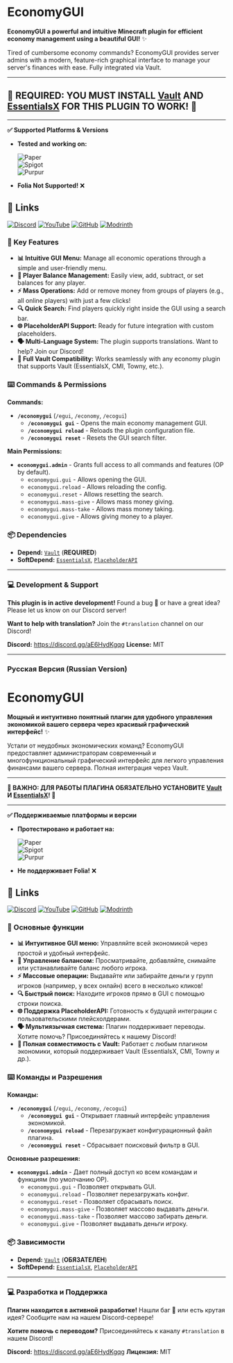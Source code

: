 #  EconomyGUI 

**EconomyGUI a powerful and intuitive Minecraft plugin for efficient economy management using a beautiful GUI!** ✨

Tired of cumbersome economy commands? EconomyGUI provides server admins with a modern, feature-rich graphical interface to manage your server's finances with ease. Fully integrated via Vault.

---

## **🚨 REQUIRED: YOU MUST INSTALL [Vault](https://www.spigotmc.org/resources/vault.34315/) AND [EssentialsX](https://essentialsx.net/downloads.html) FOR THIS PLUGIN TO WORK! 🚨**

---

 **✅ Supported Platforms & Versions**
*   **Tested and working on:**

    ![Paper](https://img.shields.io/badge/Paper-1.16.1%E2%80%931.21.10-success&logo=minecraft)     
    ![Spigot](https://img.shields.io/badge/Spigot-1.16.1%E2%80%931.21.10-success&logo=minecraft)   
    ![Purpur](https://img.shields.io/badge/Purpur-1.16.1%E2%80%931.21.10-success&logo=minecraft)
*   **Folia Not Supported!** ❌

## 📌 Links
[![Discord](https://img.shields.io/badge/Discord-Join-blue?logo=discord&logoColor=white)](https://discord.gg/aE6HydKgqg)
[![YouTube](https://img.shields.io/badge/YouTube-Subscribe-red?logo=youtube&logoColor=white)](https://www.youtube.com/@Stepanyaa)
[![GitHub](https://img.shields.io/badge/GitHub-Repo-yellow?logo=github&logoColor=white)](https://github.com/Stepanyaa/EconomyGui)
[![Modrinth](https://img.shields.io/badge/Modrinth-Download-1bd96a?logo=modrinth&logoColor=white)](https://modrinth.com/project/economygui)

### **🌟 Key Features**
*   **📊 Intuitive GUI Menu:** Manage all economic operations through a simple and user-friendly menu.
*   **👤 Player Balance Management:** Easily view, add, subtract, or set balances for any player.
*   **⚡ Mass Operations:** Add or remove money from groups of players (e.g., all online players) with just a few clicks!
*   **🔍 Quick Search:** Find players quickly right inside the GUI using a search bar.
*   **🌐 PlaceholderAPI Support:** Ready for future integration with custom placeholders.
*   **🗣️ Multi-Language System:** The plugin supports translations. Want to help? Join our Discord!
*   **🔌 Full Vault Compatibility:** Works seamlessly with any economy plugin that supports Vault (EssentialsX, CMI, Towny, etc.).

### **⌨️ Commands & Permissions**

**Commands:**
*   **`/economygui`** (`/egui`, `/economy`, `/ecogui`)
    *   **`/economygui gui`** - Opens the main economy management GUI.
    *   **`/economygui reload`** - Reloads the plugin configuration file.
    *   **`/economygui reset`** - Resets the GUI search filter.

**Main Permissions:**
*   **`economygui.admin`** - Grants full access to all commands and features (OP by default).
    *   `economygui.gui` - Allows opening the GUI.
    *   `economygui.reload` - Allows reloading the config.
    *   `economygui.reset` - Allows resetting the search.
    *   `economygui.mass-give` - Allows mass money giving.
    *   `economygui.mass-take` - Allows mass money taking.
    *   `economygui.give` - Allows giving money to a player.

### **📦 Dependencies**
*   **Depend:** [`Vault`](https://www.spigotmc.org/resources/vault.34315/) (**REQUIRED**)
*   **SoftDepend:** [`EssentialsX`](https://essentialsx.net/downloads.html), [`PlaceholderAPI`](https://www.spigotmc.org/resources/placeholderapi.6245/)

---
### **💻 Development & Support**
**This plugin is in active development!**
Found a bug 🐛 or have a great idea? Please let us know on our Discord server!

**Want to help with translation?** Join the `#translation` channel on our Discord!

**Discord:** https://discord.gg/aE6HydKgqg
**License:** MIT

---

### **Русская Версия (Russian Version)**

#  EconomyGUI 

**Мощный и интуитивно понятный плагин для удобного управления экономикой вашего сервера через красивый графический интерфейс!** ✨

Устали от неудобных экономических команд? EconomyGUI предоставляет администраторам современный и многофункциональный графический интерфейс для легкого управления финансами вашего сервера. Полная интеграция через Vault.

---

 **🚨 ВАЖНО: ДЛЯ РАБОТЫ ПЛАГИНА ОБЯЗАТЕЛЬНО УСТАНОВИТЕ [Vault](https://www.spigotmc.org/resources/vault.34315/) И [EssentialsX](https://essentialsx.net/downloads.html)! 🚨**

---

 **✅ Поддерживаемые платформы и версии**
*   **Протестировано и работает на:**

    ![Paper](https://img.shields.io/badge/Paper-1.16.1%E2%80%931.21.10-success&logo=minecraft)     
    ![Spigot](https://img.shields.io/badge/Spigot-1.16.1%E2%80%931.21.10-success&logo=minecraft)   
    ![Purpur](https://img.shields.io/badge/Purpur-1.16.1%E2%80%931.21.10-success&logo=minecraft)
*   **Не поддерживает Folia!** ❌

## 📌 Links
[![Discord](https://img.shields.io/badge/Discord-Join-blue?logo=discord&logoColor=white)](https://discord.gg/aE6HydKgqg)
[![YouTube](https://img.shields.io/badge/YouTube-Subscribe-red?logo=youtube&logoColor=white)](https://www.youtube.com/@Stepanyaa)
[![GitHub](https://img.shields.io/badge/GitHub-Repo-yellow?logo=github&logoColor=white)](https://github.com/Stepanyaa/EconomyGui)
[![Modrinth](https://img.shields.io/badge/Modrinth-Download-1bd96a?logo=modrinth&logoColor=white)](https://modrinth.com/project/economygui)

### **🌟 Основные функции**
*   **📊 Интуитивное GUI меню:** Управляйте всей экономикой через простой и удобный интерфейс.
*   **👤 Управление балансом:** Просматривайте, добавляйте, снимайте или устанавливайте баланс любого игрока.
*   **⚡ Массовые операции:** Выдавайте или забирайте деньги у групп игроков (например, у всех онлайн) всего в несколько кликов!
*   **🔍 Быстрый поиск:** Находите игроков прямо в GUI с помощью строки поиска.
*   **🌐 Поддержка PlaceholderAPI:** Готовность к будущей интеграции с пользовательскими плейсхолдерами.
*   **🗣️ Мультиязычная система:** Плагин поддерживает переводы. Хотите помочь? Присоединяйтесь к нашему Discord!
*   **🔌 Полная совместимость с Vault:** Работает с любым плагином экономики, который поддерживает Vault (EssentialsX, CMI, Towny и др.).

### **⌨️ Команды и Разрешения**

**Команды:**
*   **`/economygui`** (`/egui`, `/economy`, `/ecogui`)
    *   **`/economygui gui`** - Открывает главный интерфейс управления экономикой.
    *   **`/economygui reload`** - Перезагружает конфигурационный файл плагина.
    *   **`/economygui reset`** - Сбрасывает поисковый фильтр в GUI.

**Основные разрешения:**
*   **`economygui.admin`** - Дает полный доступ ко всем командам и функциям (по умолчанию OP).
    *   `economygui.gui` - Позволяет открывать GUI.
    *   `economygui.reload` - Позволяет перезагружать конфиг.
    *   `economygui.reset` - Позволяет сбрасывать поиск.
    *   `economygui.mass-give` - Позволяет массово выдавать деньги.
    *   `economygui.mass-take` - Позволяет массово забирать деньги.
    *   `economygui.give` - Позволяет выдавать деньги игроку.

### **📦 Зависимости**
*   **Depend:** [`Vault`](https://www.spigotmc.org/resources/vault.34315/) (**ОБЯЗАТЕЛЕН**)
*   **SoftDepend:** [`EssentialsX`](https://essentialsx.net/downloads.html), [`PlaceholderAPI`](https://www.spigotmc.org/resources/placeholderapi.6245/)

---
### **💻 Разработка и Поддержка**
**Плагин находится в активной разработке!**
Нашли баг 🐛 или есть крутая идея? Сообщите нам на нашем Discord-сервере!

**Хотите помочь с переводом?** Присоединяйтесь к каналу `#translation` в нашем Discord!

**Discord:** https://discord.gg/aE6HydKgqg
**Лицензия:** MIT
